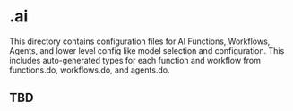 # .ai

This directory contains configuration files for AI Functions, Workflows, Agents, and lower level config like
model selection and configuration.  This includes auto-generated types for each function and workflow
from functions.do, workflows.do, and agents.do.

## TBD